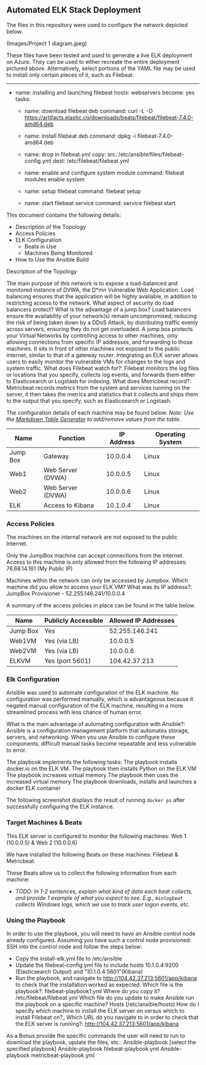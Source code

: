 ## Automated ELK Stack Deployment

The files in this repository were used to configure the network depicted below.

(Images/Project 1 diagram.jpeg)

These files have been tested and used to generate a live ELK deployment on Azure. They can be used to either recreate the entire deployment pictured above. Alternatively, select portions of the YAML file may be used to install only certain pieces of it, such as Filebeat.

  ---
- name: installing and launching filebeat
  hosts: webservers
  become: yes
  tasks:

  - name: download filebeat deb
    command: curl -L -O https://artifacts.elastic.co/downloads/beats/filebeat/filebeat-7.4.0-amd64.deb

  - name: install filebeat deb
    command: dpkg -i filebeat-7.4.0-amd64.deb

  - name: drop in filebeat.yml
    copy:
      src: /etc/ansible/files/filebeat-config.yml
      dest: /etc/filebeat/filebeat.yml

  - name: enable and configure system module
    command: filebeat modules enable system

  - name: setup filebeat
    command: filebeat setup

  - name: start filebeat service
    command: service filebeat start

This document contains the following details:
- Description of the Topology
- Access Policies
- ELK Configuration
  - Beats in Use
  - Machines Being Monitored
- How to Use the Ansible Build


Description of the Topology

The main purpose of this network is to expose a load-balanced and monitored instance of DVWA, the D*mn Vulnerable Web Application.
Load balancing ensures that the application will be highly available, in addition to restricting access to the network. What aspect of security do load balancers protect? What is the advantage of a jump box?
Load balancers ensure the availability of your network(s) remain uncompromised, reducing the risk of being taken down by a DDoS Attack, by distributing traffic evenly across servers, ensuring they do not get overloaded. 
A jump box protects your Virtual Networks by controlling access to other machines, only allowing connections from specific IP addresses, and forwarding to those machines. It sits in front of other machines not exposed to the public internet, similar to that of a gateway router.
Integrating an ELK server allows users to easily monitor the vulnerable VMs for changes to the logs and system traffic. What does Filebeat watch for?: Filebeat monitors the log files or locations that you specify, collects log events, and forwards them either to Elasticsearch or Logstash for indexing.
What does Metricbeat record?: Metricbeat records metrics from the system and services running on the server, it then takes the metrics and statistics that it collects and ships them to the output that you specify, such as Elasticsearch or Logstash.

The configuration details of each machine may be found below.
_Note: Use the [Markdown Table Generator](http://www.tablesgenerator.com/markdown_tables) to add/remove values from the table_.

| Name     | Function              | IP Address       | Operating System |
|----------|-----------------------|------------------|------------------|
| Jump Box | Gateway               | 10.0.0.4         | Linux            |
| Web1     | Web Server (DVWA)     | 10.0.0.5         | Linux            |
| Web2     | Web Server (DVWA)     | 10.0.0.6         | Linux            |
| ELK      | Access to Kibana      | 10.1.0.4         | Linux            |

### Access Policies

The machines on the internal network are not exposed to the public Internet. 

Only the JumpBox machine can accept connections from the Internet. Access to this machine is only allowed from the following IP addresses: 76.68.14.161 (My Public IP)

Machines within the network can only be accessed by Jumpbox.
Which machine did you allow to access your ELK VM? What was its IP address?: JumpBox Provisioner - 52.255.146.241/10.0.0.4   


A summary of the access policies in place can be found in the table below.

| Name     | Publicly Accessible | Allowed IP Addresses |
|----------|---------------------|----------------------|
| Jump Box | Yes                 | 52.255.146.241       |
| Web1VM   | Yes (via LB)        | 10.0.0.5             |
| Web2VM   | Yes (via LB)        | 10.0.0.6             |
| ELKVM    | Yes (port 5601)     | 104.42.37.213	      |		

### Elk Configuration

Ansible was used to automate configuration of the ELK machine. No configuration was performed manually, which is advantageous because it negated manual configuration of the ELK machine, resulting in a more streamlined process with less chance of human error.

What is the main advantage of automating configuration with Ansible?: Ansible is a configuration management platform that automates storage, servers, and networking. When you use Ansible to configure these components, difficult manual tasks become repeatable and less vulnerable to error.

The playbook implements the following tasks:
The playbook installs docker.io on the ELK VM.
The playbook then installs Python on the ELK VM
The playbook increases virtual memory
The playbook then uses the increased virtual memory
The playbook downloads, installs and launches a docker ELK container

The following screenshot displays the result of running `docker ps` after successfully configuring the ELK instance.


### Target Machines & Beats
This ELK server is configured to monitor the following machines: Web 1 (10.0.0.5) & Web 2 (10.0.0.6)

We have installed the following Beats on these machines:
Filebeat & Metricbeat.

These Beats allow us to collect the following information from each machine:
- _TODO: In 1-2 sentences, explain what kind of data each beat collects, and provide 1 example of what you expect to see. E.g., `Winlogbeat` collects Windows logs, which we use to track user logon events, etc._

### Using the Playbook
In order to use the playbook, you will need to have an Ansible control node already configured. Assuming you have such a control node provisioned: 
SSH into the control node and follow the steps below:
- Copy the install-elk.yml file to /etc/ansible
- Update the filebeat-config.yml file to include hosts 10.1.0.4:9200 (Elasticsearch Output) and "10.1.0.4:5601"(Kibana)
- Run the playbook, and navigate to http://104.42.37.213:5601/app/kibana to check that the installation worked as expected.
Which file is the playbook?: filebeat-playbook1.yml
Where do you copy it? /etc/filebeat/filebeat.yml
Which file do you update to make Ansible run the playbook on a specific machine? Hosts (/etc/ansible/hosts)
How do I specify which machine to install the ELK server on versus which to install Filebeat on?_
Which URL do you navigate to in order to check that the ELK server is running?: http://104.42.37.213:5601/app/kibana

As a Bonus provide the specific commands the user will need to run to download the playbook, update the files, etc.: Ansible-playbook [select the specified playbook]
Ansible-playbook filebeat-playbook.yml
Ansible-playbook metricbeat-playbook.yml


